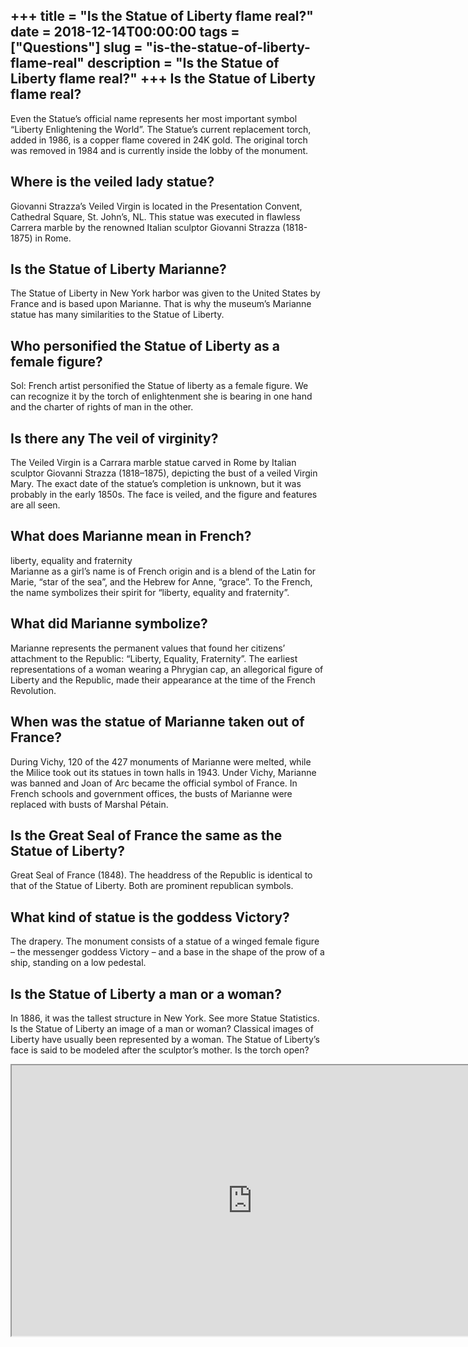 +++
title = "Is the Statue of Liberty flame real?"
date = 2018-12-14T00:00:00
tags = ["Questions"]
slug = "is-the-statue-of-liberty-flame-real"
description = "Is the Statue of Liberty flame real?"
+++
Is the Statue of Liberty flame real?
------------------------------------

Even the Statue’s official name represents her most important symbol “Liberty Enlightening the World”. The Statue’s current replacement torch, added in 1986, is a copper flame covered in 24K gold. The original torch was removed in 1984 and is currently inside the lobby of the monument.

Where is the veiled lady statue?
--------------------------------

Giovanni Strazza’s Veiled Virgin is located in the Presentation Convent, Cathedral Square, St. John’s, NL. This statue was executed in flawless Carrera marble by the renowned Italian sculptor Giovanni Strazza (1818-1875) in Rome.

Is the Statue of Liberty Marianne?
----------------------------------

The Statue of Liberty in New York harbor was given to the United States by France and is based upon Marianne. That is why the museum’s Marianne statue has many similarities to the Statue of Liberty.

Who personified the Statue of Liberty as a female figure?
---------------------------------------------------------

Sol: French artist personified the Statue of liberty as a female figure. We can recognize it by the torch of enlightenment she is bearing in one hand and the charter of rights of man in the other.

Is there any The veil of virginity?
-----------------------------------

The Veiled Virgin is a Carrara marble statue carved in Rome by Italian sculptor Giovanni Strazza (1818–1875), depicting the bust of a veiled Virgin Mary. The exact date of the statue’s completion is unknown, but it was probably in the early 1850s. The face is veiled, and the figure and features are all seen.

What does Marianne mean in French?
----------------------------------

liberty, equality and fraternity  
Marianne as a girl’s name is of French origin and is a blend of the Latin for Marie, “star of the sea”, and the Hebrew for Anne, “grace”. To the French, the name symbolizes their spirit for “liberty, equality and fraternity”.

What did Marianne symbolize?
----------------------------

Marianne represents the permanent values that found her citizens’ attachment to the Republic: “Liberty, Equality, Fraternity”. The earliest representations of a woman wearing a Phrygian cap, an allegorical figure of Liberty and the Republic, made their appearance at the time of the French Revolution.

When was the statue of Marianne taken out of France?
----------------------------------------------------

During Vichy, 120 of the 427 monuments of Marianne were melted, while the Milice took out its statues in town halls in 1943. Under Vichy, Marianne was banned and Joan of Arc became the official symbol of France. In French schools and government offices, the busts of Marianne were replaced with busts of Marshal Pétain.

Is the Great Seal of France the same as the Statue of Liberty?
--------------------------------------------------------------

Great Seal of France (1848). The headdress of the Republic is identical to that of the Statue of Liberty. Both are prominent republican symbols.

What kind of statue is the goddess Victory?
-------------------------------------------

The drapery. The monument consists of a statue of a winged female figure – the messenger goddess Victory – and a base in the shape of the prow of a ship, standing on a low pedestal.

Is the Statue of Liberty a man or a woman?
------------------------------------------

In 1886, it was the tallest structure in New York. See more Statue Statistics. Is the Statue of Liberty an image of a man or woman? Classical images of Liberty have usually been represented by a woman. The Statue of Liberty’s face is said to be modeled after the sculptor’s mother. Is the torch open?

<iframe allow="accelerometer; autoplay; clipboard-write; encrypted-media; gyroscope; picture-in-picture" allowfullscreen="" class="__youtube_prefs__  epyt-is-override  no-lazyload" data-no-lazy="1" data-origheight="433" data-origwidth="770" data-skipgform_ajax_framebjll="" height="433" id="_ytid_99156" loading="lazy" src="https://www.youtube.com/embed/qM_6WUj5lYU?enablejsapi=1&autoplay=0&cc_load_policy=0&cc_lang_pref=&iv_load_policy=1&loop=0&modestbranding=0&rel=1&fs=1&playsinline=0&autohide=2&theme=dark&color=red&controls=1&" title="YouTube player" width="770"></iframe>
